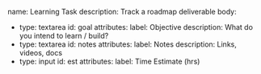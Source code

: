 name: Learning Task
description: Track a roadmap deliverable
body:
  - type: textarea
    id: goal
    attributes:
      label: Objective
      description: What do you intend to learn / build?
  - type: textarea
    id: notes
    attributes:
      label: Notes
      description: Links, videos, docs
  - type: input
    id: est
    attributes:
      label: Time Estimate (hrs)

